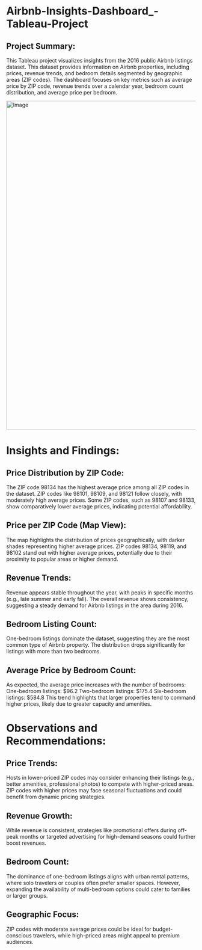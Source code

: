 # Airbnb-Insights-Dashboard_-Tableau-Project

## Project Summary:
This Tableau project visualizes insights from the 2016 public Airbnb listings dataset. This dataset provides information on Airbnb properties, including prices, revenue trends, and bedroom details segmented by geographic areas (ZIP codes). The dashboard focuses on key metrics such as average price by ZIP code, revenue trends over a calendar year, bedroom count distribution, and average price per bedroom.

<img width="874" alt="Image" src="https://github.com/user-attachments/assets/71aa26af-122c-4c9e-b803-f81d40998ccf" />

# Insights and Findings:

## Price Distribution by ZIP Code:
The ZIP code 98134 has the highest average price among all ZIP codes in the dataset.
ZIP codes like 98101, 98109, and 98121 follow closely, with moderately high average prices.
Some ZIP codes, such as 98107 and 98133, show comparatively lower average prices, indicating potential affordability.

## Price per ZIP Code (Map View):
The map highlights the distribution of prices geographically, with darker shades representing higher average prices.
ZIP codes 98134, 98119, and 98102 stand out with higher average prices, potentially due to their proximity to popular areas or higher demand.

## Revenue Trends:
Revenue appears stable throughout the year, with peaks in specific months (e.g., late summer and early fall).
The overall revenue shows consistency, suggesting a steady demand for Airbnb listings in the area during 2016.

## Bedroom Listing Count:
One-bedroom listings dominate the dataset, suggesting they are the most common type of Airbnb property.
The distribution drops significantly for listings with more than two bedrooms.

## Average Price by Bedroom Count:
As expected, the average price increases with the number of bedrooms:
One-bedroom listings: $96.2
Two-bedroom listings: $175.4
Six-bedroom listings: $584.8
This trend highlights that larger properties tend to command higher prices, likely due to greater capacity and amenities.

# Observations and Recommendations:

## Price Trends:
Hosts in lower-priced ZIP codes may consider enhancing their listings (e.g., better amenities, professional photos) to compete with higher-priced areas.
ZIP codes with higher prices may face seasonal fluctuations and could benefit from dynamic pricing strategies.

## Revenue Growth:
While revenue is consistent, strategies like promotional offers during off-peak months or targeted advertising for high-demand seasons could further boost revenues.

## Bedroom Count:
The dominance of one-bedroom listings aligns with urban rental patterns, where solo travelers or couples often prefer smaller spaces. However, expanding the availability of multi-bedroom options could cater to families or larger groups.

## Geographic Focus:
ZIP codes with moderate average prices could be ideal for budget-conscious travelers, while high-priced areas might appeal to premium audiences.
